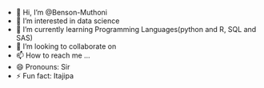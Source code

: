- 👋 Hi, I’m @Benson-Muthoni
- 👀 I’m interested in data science 
- 🌱 I’m currently learning Programming Languages(python and R, SQL and SAS)
- 💞️ I’m looking to collaborate on 
- 📫 How to reach me ...
- 😄 Pronouns: Sir
- ⚡ Fun fact: Itajipa

<!---
Benson-Muthoni/Benson-Muthoni is a ✨ special ✨ repository because its `README.md` (this file) appears on your GitHub profile.
You can click the Preview link to take a look at your changes.
--->
